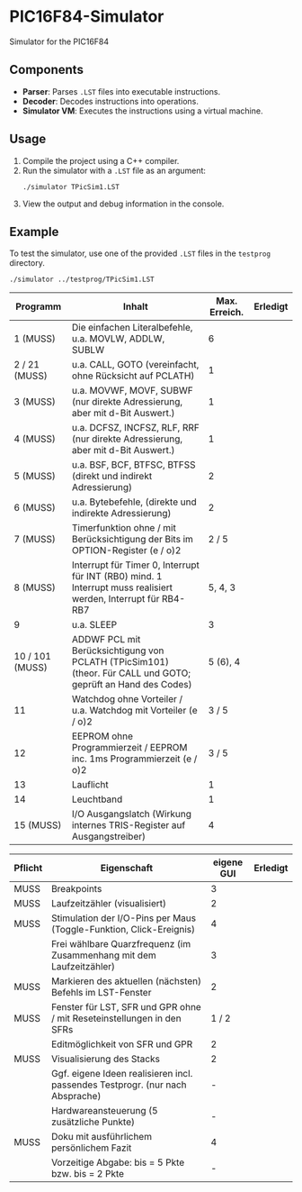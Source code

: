 # PIC16F84-Simulator
Simulator for the PIC16F84

## Components
- **Parser**: Parses `.LST` files into executable instructions.
- **Decoder**: Decodes instructions into operations.
- **Simulator VM**: Executes the instructions using a virtual machine.

## Usage
1. Compile the project using a C++ compiler.
2. Run the simulator with a `.LST` file as an argument:
   ```
   ./simulator TPicSim1.LST
   ```
3. View the output and debug information in the console.

## Example
To test the simulator, use one of the provided `.LST` files in the `testprog` directory.
```
./simulator ../testprog/TPicSim1.LST
```

| Programm | Inhalt | Max. Erreich. | Erledigt |
|----------|--------|---------------|----------|
| 1 (MUSS) | Die einfachen Literalbefehle, u.a. MOVLW, ADDLW, SUBLW | 6 |    |
| 2 / 21 (MUSS) | u.a. CALL, GOTO (vereinfacht, ohne Rücksicht auf PCLATH) | 1 |
| 3 (MUSS) | u.a. MOVWF, MOVF, SUBWF (nur direkte Adressierung, aber mit d-Bit Auswert.) | 1 |
| 4 (MUSS) | u.a. DCFSZ, INCFSZ, RLF, RRF (nur direkte Adressierung, aber mit d-Bit Auswert.) | 1 |
| 5 (MUSS) | u.a. BSF, BCF, BTFSC, BTFSS (direkt und indirekt Adressierung) | 2 |
| 6 (MUSS) | u.a. Bytebefehle, (direkte und indirekte Adressierung) | 2 |
| 7 (MUSS) | Timerfunktion ohne / mit Berücksichtigung der Bits im OPTION-Register (e / o)2 | 2 / 5 |
| 8 (MUSS) | Interrupt für Timer 0, Interrupt für INT (RB0) mind. 1 Interrupt muss realisiert werden, Interrupt für RB4-RB7 | 5, 4, 3 |
| 9 | u.a. SLEEP | 3 |
| 10 / 101 (MUSS) | ADDWF PCL mit Berücksichtigung von PCLATH (TPicSim101) (theor. Für CALL und GOTO; geprüft an Hand des Codes) | 5 (6), 4 |
| 11 | Watchdog ohne Vorteiler / u.a. Watchdog mit Vorteiler (e / o)2 | 3 / 5 |
| 12 | EEPROM ohne Programmierzeit / EEPROM inc. 1ms Programmierzeit (e / o)2 | 3 / 5 |
| 13 | Lauflicht | 1 |
| 14 | Leuchtband | 1 |
| 15 (MUSS) | I/O Ausgangslatch (Wirkung internes TRIS-Register auf Ausgangstreiber) | 4 |


| Pflicht | Eigenschaft | eigene GUI | Erledigt |
|---------|-------------|------------|----------|
| MUSS | Breakpoints | 3 |    |
| MUSS | Laufzeitzähler (visualisiert) | 2 |    |
| MUSS | Stimulation der I/O-Pins per Maus (Toggle-Funktion, Click-Ereignis) | 4 |    |
| | Frei wählbare Quarzfrequenz (im Zusammenhang mit dem Laufzeitzähler) | 3 |    |
| MUSS | Markieren des aktuellen (nächsten) Befehls im LST-Fenster | 2 |    |
| MUSS | Fenster für LST, SFR und GPR ohne / mit Reseteinstellungen in den SFRs | 1 / 2 |    |
| | Editmöglichkeit von SFR und GPR | 2 |    |
| MUSS | Visualisierung des Stacks | 2 |    |
| | Ggf. eigene Ideen realisieren incl. passendes Testprogr. (nur nach Absprache) | - |    |
| | Hardwareansteuerung (5 zusätzliche Punkte) | - |    |
| MUSS | Doku mit ausführlichem persönlichem Fazit | 4 |    |
| | Vorzeitige Abgabe: bis = 5 Pkte bzw. bis = 2 Pkte | - |    |
